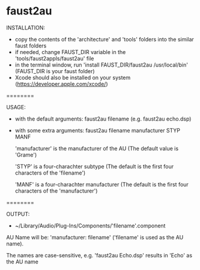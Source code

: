 faust2au
========

INSTALLATION:

- copy the contents of the 'architecture' and 'tools' folders into the similar faust folders
- if needed, change FAUST_DIR variable in the 'tools/faust2appls/faust2au' file
- in the terminal window, run  'install FAUST_DIR/faust2au /usr/local/bin' (FAUST_DIR is your faust folder)
- Xcode should also be installed on your system (https://developer.apple.com/xcode/)


========

USAGE: 

- with the default arguments:
faust2au filename
(e.g. faust2au echo.dsp)

- with some extra arguments:
faust2au filename manufacturer STYP MANF

  'manufacturer' is the manufacturer of the AU (The default value is 'Grame')

  'STYP' is a four-charachter subtype (The default is the first four characters of the 'filename')

  'MANF' is a four-charachter manufacturer (The default is the first four characters of the 'manufacturer')


========

OUTPUT:
  - ~/Library/Audio/Plug-Ins/Components/'filename'.component
   
  AU Name will be: 'manufacturer: filename'  ('filename' is used as the AU name). 

  The names are case-sensitive, e.g. 'faust2au Echo.dsp' results in 'Echo' as the AU name
